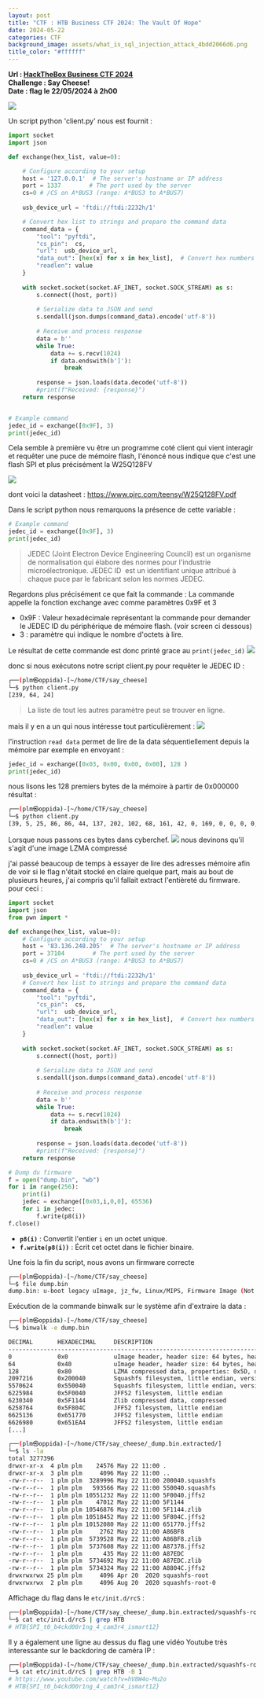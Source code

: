 ```yaml
---
layout: post
title: "CTF : HTB Business CTF 2024: The Vault Of Hope"
date: 2024-05-22
categories: CTF
background_image: assets/what_is_sql_injection_attack_4bdd2066d6.png
title_color: "#ffffff"
---
```


**Url : [HackTheBox Business CTF 2024](https://ctf.hackthebox.com/event/details/htb-business-ctf-2024-the-vault-of-hope-1474)**  
**Challenge :  Say Cheese!**  
**Date : flag le 22/05/2024 à 2h00**

![](/assets/posts/Say-Chesse/1.png)

Un script python 'client.py' nous est fournit : 
```python
import socket
import json

def exchange(hex_list, value=0):

    # Configure according to your setup
    host = '127.0.0.1'  # The server's hostname or IP address
    port = 1337        # The port used by the server
    cs=0 # /CS on A*BUS3 (range: A*BUS3 to A*BUS7)
    
    usb_device_url = 'ftdi://ftdi:2232h/1'

    # Convert hex list to strings and prepare the command data
    command_data = {
        "tool": "pyftdi",
        "cs_pin":  cs,
        "url":  usb_device_url,
        "data_out": [hex(x) for x in hex_list],  # Convert hex numbers to hex strings
        "readlen": value
    }
    
    with socket.socket(socket.AF_INET, socket.SOCK_STREAM) as s:
        s.connect((host, port))
        
        # Serialize data to JSON and send
        s.sendall(json.dumps(command_data).encode('utf-8'))
        
        # Receive and process response
        data = b''
        while True:
            data += s.recv(1024)
            if data.endswith(b']'):
                break
                
        response = json.loads(data.decode('utf-8'))
        #print(f"Received: {response}")
    return response


# Example command
jedec_id = exchange([0x9F], 3)
print(jedec_id)
```

Cela semble à première vu être un programme coté client qui vient interagir et requêter une puce de mémoire flash, l'énoncé nous indique que c'est une flash SPI et plus précisément la W25Q128FV

![](/assets/posts/Say-Chesse/2.png)

dont voici la datasheet : https://www.pjrc.com/teensy/W25Q128FV.pdf

Dans le script python nous remarquons la présence de cette variable : 
```python
# Example command
jedec_id = exchange([0x9F], 3)
print(jedec_id)
```

>JEDEC (Joint Electron Device Engineering Council) est un organisme de normalisation qui élabore des normes pour l'industrie microélectronique.
>JEDEC ID  est un identifiant unique attribué à chaque puce par le fabricant selon les normes JEDEC. 

Regardons plus précisément ce que fait la commande : 
La commande appelle la fonction exchange avec comme paramètres 0x9F et 3 
- 0x9F : Valeur hexadécimale représentant la commande pour demander le JEDEC ID du périphérique de mémoire flash. (voir screen ci dessous)
- 3 : paramètre qui indique le nombre d'octets à lire. 

Le résultat de cette commande est donc printé grace au ```print(jedec_id)```
![](/assets/posts/Say-Chesse/3.png)

donc si nous exécutons notre script client.py pour requêter le JEDEC ID : 
```bash
┌──(plm㉿oppida)-[~/home/CTF/say_cheese]
└─$ python client.py 
[239, 64, 24]
```

> La liste de tout les autres paramètre peut se trouver en ligne.

mais il y en a un qui nous intéresse tout particulièrement : 
![](/assets/posts/Say-Chesse/4.png)

l'instruction ```read data``` permet de lire de la data séquentiellement depuis la mémoire
par exemple en envoyant : 
```python
jedec_id = exchange([0x03, 0x00, 0x00, 0x00], 128 )
print(jedec_id)
```
nous lisons les 128 premiers bytes de la mémoire à partir de 0x000000 
résultat : 
```bash
┌──(plm㉿oppida)-[~/home/CTF/say_cheese]
└─$ python client.py
[39, 5, 25, 86, 86, 44, 137, 202, 102, 68, 161, 42, 0, 169, 0, 0, 0, 0, 0, 0, 0, 0, 0, 0, 232, 154, 11, 173, 5, 5, 5, 0, 106, 122, 95, 102, 119, 0, 0, 0, 0, 0, 0, 0, 0, 0, 0, 0, 0, 0, 0, 0, 0, 0, 0, 0, 0, 0, 0, 0, 0, 0, 0, 0, 39, 5, 25, 86, 111, 89, 72, 244, 94, 204, 163, 59, 0, 29, 26, 157, 128, 1, 0, 0, 128, 66, 24, 112, 216, 252, 221, 250, 5, 5, 2, 3, 76, 105, 110, 117, 120, 45, 51, 46, 49, 48, 46, 49, 52, 0, 0, 0, 0, 0, 0, 0, 0, 0, 0, 0, 0, 0, 0, 0, 0, 0, 0, 0]
```

Lorsque nous passons ces bytes dans cyberchef.
![](/assets/posts/Say-Chesse/5.png)
nous devinons qu'il s'agit d'une image LZMA compressé 

j'ai passé beaucoup de temps à essayer de lire des adresses mémoire afin de voir si le flag n'était stocké en claire quelque part, mais au bout de plusieurs heures, j'ai compris qu'il fallait extract l'entièreté du firmware. 
pour ceci : 

```python
import socket
import json
from pwn import * 

def exchange(hex_list, value=0):
    # Configure according to your setup
    host = '83.136.248.205'  # The server's hostname or IP address
    port = 37104        # The port used by the server
    cs=0 # /CS on A*BUS3 (range: A*BUS3 to A*BUS7)
    
    usb_device_url = 'ftdi://ftdi:2232h/1'
    # Convert hex list to strings and prepare the command data
    command_data = {
        "tool": "pyftdi",
        "cs_pin":  cs,
        "url":  usb_device_url,
        "data_out": [hex(x) for x in hex_list],  # Convert hex numbers to hex strings
        "readlen": value
    }
    
    with socket.socket(socket.AF_INET, socket.SOCK_STREAM) as s:
        s.connect((host, port))
        
        # Serialize data to JSON and send
        s.sendall(json.dumps(command_data).encode('utf-8'))
        
        # Receive and process response
        data = b''
        while True:
            data += s.recv(1024)
            if data.endswith(b']'):
                break
                
        response = json.loads(data.decode('utf-8'))
        #print(f"Received: {response}")
    return response

# Dump du firmware
f = open("dump.bin", "wb")
for i in range(256):
	print(i)
	jedec = exchange([0x03,i,0,0], 65536)
	for i in jedec:
		f.write(p8(i))
f.close()
```

- **`p8(i)`** : Convertit l'entier `i` en un octet unique.
- **`f.write(p8(i))`** : Écrit cet octet dans le fichier binaire.

Une fois la fin du script, nous avons un firmware correcte 
```bash
┌──(plm㉿oppida)-[~/home/CTF/say_cheese]
└─$ file dump.bin 
dump.bin: u-boot legacy uImage, jz_fw, Linux/MIPS, Firmware Image (Not compressed), 11075584 bytes, Wed May 15 11:48:58 2024, Load Address: 00000000, Entry Point: 00000000, Header CRC: 0X562C89CA, Data CRC: 0XE89A0BAD
```

Exécution de la commande binwalk sur le système afin d'extraire la data :
```bash
┌──(plm㉿oppida)-[~/home/CTF/say_cheese]
└─$ binwalk -e dump.bin

DECIMAL       HEXADECIMAL     DESCRIPTION
--------------------------------------------------------------------------------
0             0x0             uImage header, header size: 64 bytes, header CRC: 0x562C89CA, created: 2024-05-15 11:48:58, image size: 11075584 bytes, Data Address: 0x0, Entry Point: 0x0, data CRC: 0xE89A0BAD, OS: Linux, CPU: MIPS, image type: Firmware Image, compression type: none, image name: "jz_fw"
64            0x40            uImage header, header size: 64 bytes, header CRC: 0x6F5948F4, created: 2020-05-26 05:03:55, image size: 1907357 bytes, Data Address: 0x80010000, Entry Point: 0x80421870, data CRC: 0xD8FCDDFA, OS: Linux, CPU: MIPS, image type: OS Kernel Image, compression type: lzma, image name: "Linux-3.10.14"
128           0x80            LZMA compressed data, properties: 0x5D, dictionary size: 33554432 bytes, uncompressed size: -1 bytes
2097216       0x200040        Squashfs filesystem, little endian, version 4.0, compression:xz, size: 3289996 bytes, 414 inodes, blocksize: 131072 bytes, created: 2024-05-15 11:42:45
5570624       0x550040        Squashfs filesystem, little endian, version 4.0, compression:xz, size: 593566 bytes, 13 inodes, blocksize: 131072 bytes, created: 2020-08-20 09:14:54
6225984       0x5F0040        JFFS2 filesystem, little endian
6230340       0x5F1144        Zlib compressed data, compressed
6258764       0x5F804C        JFFS2 filesystem, little endian
6625136       0x651770        JFFS2 filesystem, little endian
6626980       0x651EA4        JFFS2 filesystem, little endian
[...]
```


```bash
┌──(plm㉿oppida)-[~/home/CTF/say_cheese/_dump.bin.extracted/]
└─$ ls -la
total 3277396
drwxr-xr-x  4 plm plm    24576 May 22 11:00 .
drwxr-xr-x  3 plm plm     4096 May 22 11:00 ..
-rw-r--r--  1 plm plm  3289996 May 22 11:00 200040.squashfs
-rw-r--r--  1 plm plm   593566 May 22 11:00 550040.squashfs
-rw-r--r--  1 plm plm 10551232 May 22 11:00 5F0040.jffs2
-rw-r--r--  1 plm plm    47012 May 22 11:00 5F1144
-rw-r--r--  1 plm plm 10546876 May 22 11:00 5F1144.zlib
-rw-r--r--  1 plm plm 10518452 May 22 11:00 5F804C.jffs2
-rw-r--r--  1 plm plm 10152080 May 22 11:00 651770.jffs2
-rw-r--r--  1 plm plm     2762 May 22 11:00 A86BF8
-rw-r--r--  1 plm plm  5739528 May 22 11:00 A86BF8.zlib
-rw-r--r--  1 plm plm  5737608 May 22 11:00 A87378.jffs2
-rw-r--r--  1 plm plm      435 May 22 11:00 A87EDC
-rw-r--r--  1 plm plm  5734692 May 22 11:00 A87EDC.zlib
-rw-r--r--  1 plm plm  5734324 May 22 11:00 A8804C.jffs2
drwxrwxrwx 25 plm plm     4096 Apr 20  2020 squashfs-root
drwxrwxrwx  2 plm plm     4096 Aug 20  2020 squashfs-root-0
```
Affichage du flag dans le ```etc/init.d/rcS``` : 
```bash
┌──(plm㉿oppida)-[~/home/CTF/say_cheese/_dump.bin.extracted/squashfs-root]
└─$ cat etc/init.d/rcS | grep HTB
# HTB{SPI_t0_b4ckd00r1ng_4_cam3r4_ismart12}
```

Il y a également une ligne au dessus du flag une vidéo Youtube très interessante sur le backdoring de caméra IP :  
```bash
┌──(plm㉿oppida)-[~/home/CTF/say_cheese/_dump.bin.extracted/squashfs-root]
└─$ cat etc/init.d/rcS | grep HTB -B 1
# https://www.youtube.com/watch?v=hV8W4o-Mu2o
# HTB{SPI_t0_b4ckd00r1ng_4_cam3r4_ismart12}
```
